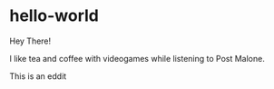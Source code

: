 # hello-world

Hey There!

I like tea and coffee with videogames while listening to Post Malone.

This is an eddit
